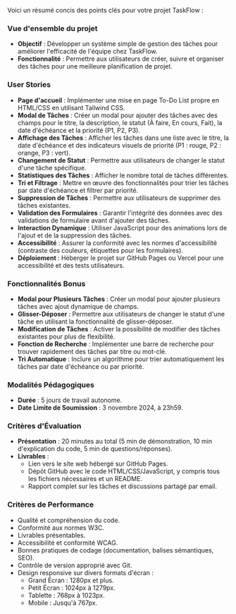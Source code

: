 Voici un résumé concis des points clés pour votre projet TaskFlow :

### Vue d'ensemble du projet
- **Objectif** : Développer un système simple de gestion des tâches pour améliorer l'efficacité de l'équipe chez TaskFlow.
- **Fonctionnalité** : Permettre aux utilisateurs de créer, suivre et organiser des tâches pour une meilleure planification de projet.

### User Stories
- **Page d'accueil** : Implémenter une mise en page To-Do List propre en HTML/CSS en utilisant Tailwind CSS.
- **Modal de Tâches** : Créer un modal pour ajouter des tâches avec des champs pour le titre, la description, le statut (À faire, En cours, Fait), la date d'échéance et la priorité (P1, P2, P3).
- **Affichage des Tâches** : Afficher les tâches dans une liste avec le titre, la date d'échéance et des indicateurs visuels de priorité (P1 : rouge, P2 : orange, P3 : vert).
- **Changement de Statut** : Permettre aux utilisateurs de changer le statut d'une tâche spécifique.
- **Statistiques des Tâches** : Afficher le nombre total de tâches différentes.
- **Tri et Filtrage** : Mettre en œuvre des fonctionnalités pour trier les tâches par date d'échéance et filtrer par priorité.
- **Suppression de Tâches** : Permettre aux utilisateurs de supprimer des tâches existantes.
- **Validation des Formulaires** : Garantir l'intégrité des données avec des validations de formulaire avant d'ajouter des tâches.
- **Interaction Dynamique** : Utiliser JavaScript pour des animations lors de l'ajout et de la suppression des tâches.
- **Accessibilité** : Assurer la conformité avec les normes d'accessibilité (contraste des couleurs, étiquettes pour les formulaires).
- **Déploiement** : Héberger le projet sur GitHub Pages ou Vercel pour une accessibilité et des tests utilisateurs.

### Fonctionnalités Bonus
- **Modal pour Plusieurs Tâches** : Créer un modal pour ajouter plusieurs tâches avec ajout dynamique de champs.
- **Glisser-Déposer** : Permettre aux utilisateurs de changer le statut d'une tâche en utilisant la fonctionnalité de glisser-déposer.
- **Modification de Tâches** : Activer la possibilité de modifier des tâches existantes pour plus de flexibilité.
- **Fonction de Recherche** : Implémenter une barre de recherche pour trouver rapidement des tâches par titre ou mot-clé.
- **Tri Automatique** : Inclure un algorithme pour trier automatiquement les tâches par date d'échéance ou par priorité.

### Modalités Pédagogiques
- **Durée** : 5 jours de travail autonome.
- **Date Limite de Soumission** : 3 novembre 2024, à 23h59.

### Critères d'Évaluation
- **Présentation** : 20 minutes au total (5 min de démonstration, 10 min d'explication du code, 5 min de questions/réponses).
- **Livrables** :
  - Lien vers le site web hébergé sur GitHub Pages.
  - Dépôt GitHub avec le code HTML/CSS/JavaScript, y compris tous les fichiers nécessaires et un README.
  - Rapport complet sur les tâches et discussions partagé par email.

### Critères de Performance
- Qualité et compréhension du code.
- Conformité aux normes W3C.
- Livrables présentables.
- Accessibilité et conformité WCAG.
- Bonnes pratiques de codage (documentation, balises sémantiques, SEO).
- Contrôle de version approprié avec Git.
- Design responsive sur divers formats d'écran :
  - Grand Écran : 1280px et plus.
  - Petit Écran : 1024px à 1279px.
  - Tablette : 768px à 1023px.
  - Mobile : Jusqu'à 767px.
